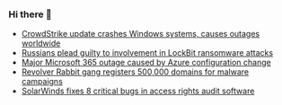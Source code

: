 ### Hi there 👋

<!--START_SECTION:feed-->
* [CrowdStrike update crashes Windows systems, causes outages worldwide](https://www.bleepingcomputer.com/news/security/crowdstrike-update-crashes-windows-systems-causes-outages-worldwide/)
* [Russians plead guilty to involvement in LockBit ransomware attacks](https://www.bleepingcomputer.com/news/security/russians-plead-guilty-to-involvement-in-lockbit-ransomware-attacks/)
* [Major Microsoft 365 outage caused by Azure configuration change](https://www.bleepingcomputer.com/news/microsoft/major-microsoft-365-outage-caused-by-azure-configuration-change/)
* [Revolver Rabbit gang registers 500,000 domains for malware campaigns](https://www.bleepingcomputer.com/news/security/revolver-rabbit-gang-registers-500-000-domains-for-malware-campaigns/)
* [SolarWinds fixes 8 critical bugs in access rights audit software](https://www.bleepingcomputer.com/news/security/solarwinds-fixes-8-critical-bugs-in-access-rights-audit-software/)
<!--END_SECTION:feed-->

<!--
**frankenk/frankenk** is a ✨ _special_ ✨ repository because its `README.md` (this file) appears on your GitHub profile.

Here are some ideas to get you started:

- 🔭 I’m currently working on ...
- 🌱 I’m currently learning ...
- 👯 I’m looking to collaborate on ...
- 🤔 I’m looking for help with ...
- 💬 Ask me about ...
- 📫 How to reach me: ...
- 😄 Pronouns: ...
- ⚡ Fun fact: ...
-->



